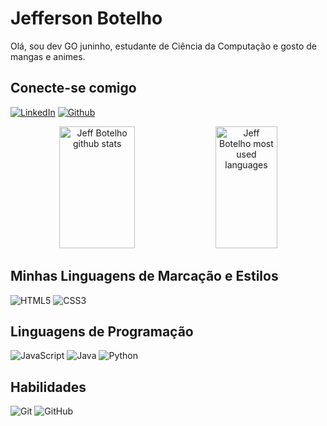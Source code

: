 # Jefferson Botelho

Olá, sou dev GO juninho, estudante de Ciência da Computação e gosto de mangas e animes.

## Conecte-se comigo
[![LinkedIn](https://img.shields.io/badge/LinkedIn-000?style=for-the-badge&logo=linkedin&logoColor=0E76A8)](https://www.linkedin.com/in/jeffbotelho/)
[![Github](https://img.shields.io/badge/Github-357?style=for-the-badge&logo=Github&logoColor=fffff)](https://www.github.com/jeffbotelho)


<div align="center">  
  <img width="49%" height="195px" src="https://github-readme-stats.vercel.app/api?username=jeffbotelho&show_icons=true&count_private=true&hide_border=true&title_color=87CEFA&icon_color=87CEFA&text_color=c9d1d9&bg_color=0d1117" alt="Jeff Botelho github stats" /> 
  <img width="44.2%" height="195px" src="https://github-readme-stats.vercel.app/api/top-langs/?username=jeffbotelho&layout=compact&hide_border=true&title_color=87CEFA&text_color=87CEFA&bg_color=0d1117" alt="Jeff Botelho most used languages" />
</div>

## Minhas Linguagens de Marcação e Estilos
![HTML5](https://img.shields.io/badge/HTML5-000?style=for-the-badge&logo=html5)
![CSS3](https://img.shields.io/badge/CSS3-000?style=for-the-badge&logo=css3&logoColor=264CE4)

## Linguagens de Programação
![JavaScript](https://img.shields.io/badge/JavaScript-000?style=for-the-badge&logo=javascript)
![Java](https://img.shields.io/badge/Java-000?style=for-the-badge&logo=java)
![Python](https://img.shields.io/badge/Python-000?style=for-the-badge&logo=python)


## Habilidades
![Git](https://img.shields.io/badge/git-%23F05033.svg?style=for-the-badge&logo=git&logoColor=white) ![GitHub](https://img.shields.io/badge/github-%23121011.svg?style=for-the-badge&logo=github&logoColor=white)

